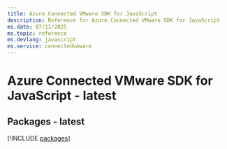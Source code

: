 ```yaml
---
title: Azure Connected VMware SDK for JavaScript
description: Reference for Azure Connected VMware SDK for JavaScript
ms.date: 07/11/2025
ms.topic: reference
ms.devlang: javascript
ms.service: connectedvmware
---
```

# Azure Connected VMware SDK for JavaScript - latest
## Packages - latest
[!INCLUDE [packages](connected-vmware-index.md)]